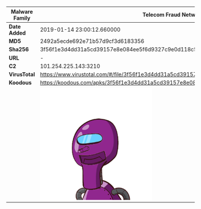 | Malware Family | Telecom Fraud Network for South Koreans                      |
| -------------- | ------------------------------------------------------------ |
| **Date Added** | 2019-01-14 23:00:12.660000                                                   |
| **MD5**        | 2492a5ecde692e71b57d9cf3d6183356                             |
| **Sha256**     | 3f56f1e3d4dd31a5cd39157e8e084ee5f6d9327c9e0d118c51c54cf3645160b3 |
| **URL**        | -                                                            |
| **C2**         | 101.254.225.143:3210 |
| **VirusTotal** | https://www.virustotal.com/#/file/3f56f1e3d4dd31a5cd39157e8e084ee5f6d9327c9e0d118c51c54cf3645160b3/detection |
| **Koodous**    | https://koodous.com/apks/3f56f1e3d4dd31a5cd39157e8e084ee5f6d9327c9e0d118c51c54cf3645160b3 |
|                | ![](../assets/3f56f1e3d4dd31a5cd39157e8e084ee5f6d9327c9e0d118c51c54cf3645160b3.png) |